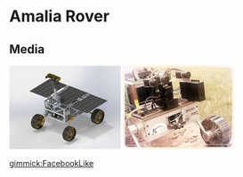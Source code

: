 # Amalia Rover


## Media

![team-diana-solar_panels](/uploads/amalia_rover-solar_panels-23-06-2014-200x.jpg)
![team-diana-openday_gm](/uploads/amalia_rover-openday_gm-23-06-2014-200x.jpg) 


[](https://www.youtube.com/watch?v=LX-wUloUAUE)

[gimmick:FacebookLike](https://www.facebook.com/teamdiana)
